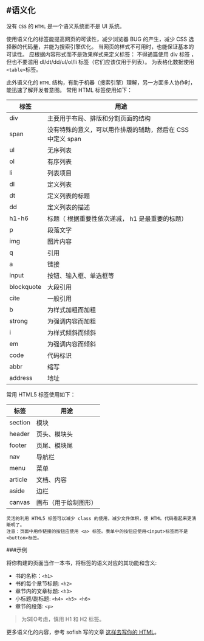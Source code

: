 #语义化
---

没有 ```CSS``` 的 ```HTML``` 是一个语义系统而不是 UI 系统。

使用语义化的标签能提高网页的可读性，减少浏览器 BUG 的产生，减少 CSS 选择器的代码量，并能为搜索引擎优化。 当网页的样式不可用时，也能保证基本的可读性。 应根据内容形式而不是效果样式来定义标签： 不得通篇使用 div 标签 ，但也不要滥用 dl/dt/dd/ul/ol/li 标签（它们应该仅用于列表）。 为表格化数据使用```<table>```标签。

此外语义化的 ```HTML``` 结构，有助于机器（搜索引擎）理解，另一方面多人协作时，能迅速了解开发者意图。
常用 HTML 标签使用如下：

| <center>标签</center> | <center>用途</center> |
| -- | -- |
| div | 主要用于布局、排版和分割页面的结构 |
|span|	没有特殊的意义，可以用作排版的辅助，然后在 CSS 中定义 span|
|ul|无序列表|
|ol|有序列表|
|li	|列表项目|
|dl	|定义列表|
|dt	|定义列表的标题|
|dd|	定义列表的描述|
|h1-h6	|标题（ 根据重要性依次递减， h1 是最重要的标题）|
|p	|段落文字|
|img	|图片内容|
|q	|引用|
|a	|链接|
|input	|按钮、输入框、单选框等|
|blockquote	|大段引用|
|cite	|一般引用|
|b	|为样式加粗而加粗|
|strong	|为强调内容而加粗|
|i	|为样式倾斜而倾斜|
|em	|为强调内容而倾斜|
|code	|代码标识|
|abbr	|缩写|
|address	|地址|

常用 HTML5 标签使用如下：

| <center>标签</center> | <center>用途</center> |
| -- | -- |
|section	|模块|
|header	|页头、模块头|
|footer	|页尾、模块尾|
|nav	|导航栏|
|menu	|菜单|
|article	|文档、内容|
|aside	|边栏|
|canvas	|画布（用于绘制图形）|

```
灵活的利用 HTML5 标签可以减少 class 的使用，减少文件体积，使 HTML 代码看起来更清晰明了。
注意：页面中用作链接的按钮应使用 <a> 标签。表单中的按钮应使用<input>标签而不是<button>标签。
```

###示例

将你构建的页面当作一本书，将标签的语义对应的其功能和含义:

* 书的名称：```<h1>```
* 书的每个章节标题: ```<h2>```
* 章节内的文章标题: ```<h3>```
* 小标题/副标题: ```<h4> <h5> <h6>```
* 章节的段落: ```<p>```

 
> 为SEO考虑，慎用 H1 和 H2 标签。 

更多语义化的内容，参考 sofish 写的文章 [这样去写你的 HTML](http://wenku.baidu.com/view/0a8d3774f242336c1eb95ea9.html)。